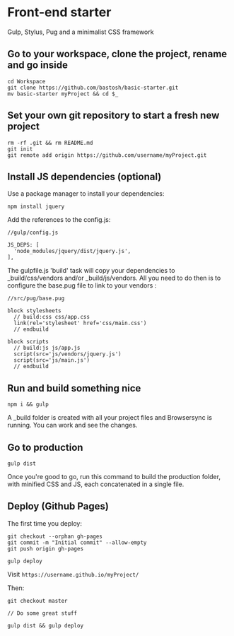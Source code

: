 # Front-end starter
Gulp, Stylus, Pug and a minimalist CSS framework

## Go to your workspace, clone the project, rename and go inside

```
cd Workspace
git clone https://github.com/bastosh/basic-starter.git
mv basic-starter myProject && cd $_
```

## Set your own git repository to start a fresh new project
```
rm -rf .git && rm README.md
git init
git remote add origin https://github.com/username/myProject.git
```
## Install JS dependencies (optional)

Use a package manager to install your dependencies:
```
npm install jquery
```

Add the references to the config.js:
```
//gulp/config.js

JS_DEPS: [
  'node_modules/jquery/dist/jquery.js',
],
```

The gulpfile.js 'build' task will copy your dependencies to \_build/css/vendors and/or \_build/js/vendors. All you need to do then is to configure the base.pug file to link to your vendors :
```
//src/pug/base.pug

block stylesheets
  // build:css css/app.css
  link(rel='stylesheet' href='css/main.css')
  // endbuild

block scripts
  // build:js js/app.js
  script(src='js/vendors/jquery.js')
  script(src='js/main.js')
  // endbuild
```

## Run and build something nice
```
npm i && gulp
```
A \_build folder is created with all your project files and Browsersync is running. You can work and see the changes.

## Go to production
```
gulp dist
```
Once you're good to go, run this command to build the production folder, with minified CSS and JS, each concatenated in a single file.

## Deploy (Github Pages)
The first time you deploy:
```
git checkout --orphan gh-pages
git commit -m "Initial commit" --allow-empty
git push origin gh-pages

gulp deploy
```
Visit ```https://username.github.io/myProject/```

Then:
```
git checkout master

// Do some great stuff

gulp dist && gulp deploy
```
